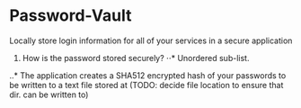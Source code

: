# Password-Vault
Locally store login information for all of your services in a secure application

1. How is the password stored securely?
⋅⋅* Unordered sub-list.

..* The application creates a SHA512 encrypted hash of your passwords to be written to a text file stored at 
(TODO: decide file location to ensure that dir. can be written to)
